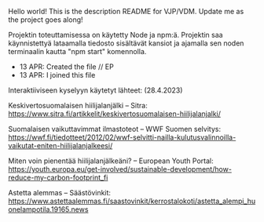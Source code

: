 Hello world! This is the description README for VJP/VDM. Update me as the project goes along!

Projektin toteuttamisessa on käytetty Node ja npm:ä. Projektin saa käynnistettyä lataamalla
tiedosto sisältävät kansiot ja ajamalla sen noden terminaalin kautta "npm start" komennolla. 

- 13 APR:
  Created the file // EP
- 13 APR:
  I joined this file

Interaktiiviseen kyselyyn käytetyt lähteet: (28.4.2023)

Keskivertosuomalaisen hiilijalanjälki – Sitra:
https://www.sitra.fi/artikkelit/keskivertosuomalaisen-hiilijalanjalki/

Suomalaisen vaikuttavimmat ilmastoteot – WWF Suomen selvitys:
https://wwf.fi/tiedotteet/2012/02/wwf-selvitti-nailla-kulutusvalinnoilla-vaikutat-eniten-hiilijalanjalkeesi/

Miten voin pienentää hiilijalanjälkeäni? – European Youth Portal:
https://youth.europa.eu/get-involved/sustainable-development/how-reduce-my-carbon-footprint_fi

Astetta alemmas – Säästövinkit:
https://www.astettaalemmas.fi/saastovinkit/kerrostalokoti/astetta_alempi_huonelampotila.19165.news


